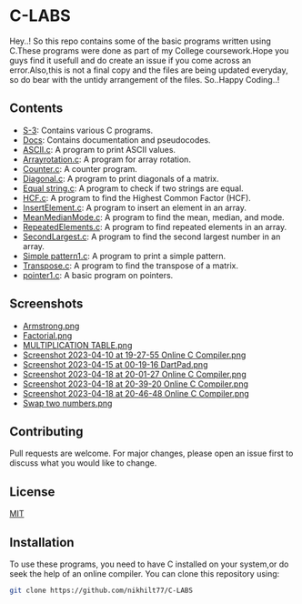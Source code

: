 
# C-LABS

Hey..!
So this repo contains some of the basic programs written using C.These programs were done as part of my College coursework.Hope you guys find it usefull and do create an issue if you come across an error.Also,this is not a final copy and the files are being updated everyday, so do bear with the untidy arrangement of the files.
So..Happy Coding..!
## Contents

- [S-3](https://github.com/[username]/C-LABS/tree/main/S-3): Contains various C programs.
- [Docs](https://github.com/[username]/C-LABS/tree/main/Docs): Contains documentation and pseudocodes.
- [ASCII.c](https://github.com/[username]/C-LABS/blob/main/ASCII.c): A program to print ASCII values.
- [Arrayrotation.c](https://github.com/[username]/C-LABS/blob/main/Arrayrotation.c): A program for array rotation.
- [Counter.c](https://github.com/[username]/C-LABS/blob/main/Counter.c): A counter program.
- [Diagonal.c](https://github.com/[username]/C-LABS/blob/main/Diagonal.c): A program to print diagonals of a matrix.
- [Equal string.c](https://github.com/[username]/C-LABS/blob/main/Equal%20string.c): A program to check if two strings are equal.
- [HCF.c](https://github.com/[username]/C-LABS/blob/main/HCF.c): A program to find the Highest Common Factor (HCF).
- [InsertElement.c](https://github.com/[username]/C-LABS/blob/main/InsertElement.c): A program to insert an element in an array.
- [MeanMedianMode.c](https://github.com/[username]/C-LABS/blob/main/MeanMedianMode.c): A program to find the mean, median, and mode.
- [RepeatedElements.c](https://github.com/[username]/C-LABS/blob/main/RepeatedElements.c): A program to find repeated elements in an array.
- [SecondLargest.c](https://github.com/[username]/C-LABS/blob/main/SecondLargest.c): A program to find the second largest number in an array.
- [Simple pattern1.c](https://github.com/[username]/C-LABS/blob/main/Simple%20pattern1.c): A program to print a simple pattern.
- [Transpose.c](https://github.com/[username]/C-LABS/blob/main/Transpose.c): A program to find the transpose of a matrix.
- [pointer1.c](https://github.com/[username]/C-LABS/blob/main/pointer1.c): A basic program on pointers.

## Screenshots

- [Armstrong.png](https://github.com/[username]/C-LABS/blob/main/Armstrong.png)
- [Factorial.png](https://github.com/[username]/C-LABS/blob/main/Factorial.png)
- [MULTIPLICATION TABLE.png](https://github.com/[username]/C-LABS/blob/main/MULTIPLICATION%20TABLE.png)
- [Screenshot 2023-04-10 at 19-27-55 Online C Compiler.png](https://github.com/[username]/C-LABS/blob/main/Screenshot%202023-04-10%20at%2019-27-55%20Online%20C%20Compiler.png)
- [Screenshot 2023-04-15 at 00-19-16 DartPad.png](https://github.com/[username]/C-LABS/blob/main/Screenshot%202023-04-15%20at%2000-19-16%20DartPad.png)
- [Screenshot 2023-04-18 at 20-01-27 Online C Compiler.png](https://github.com/[username]/C-LABS/blob/main/Screenshot%202023-04-18%20at%2020-01-27%20Online%20C%20Compiler.png)
- [Screenshot 2023-04-18 at 20-39-20 Online C Compiler.png](https://github.com/[username]/C-LABS/blob/main/Screenshot%202023-04-18%20at%2020-39-20%20Online%20C%20Compiler.png)
- [Screenshot 2023-04-18 at 20-46-48 Online C Compiler.png](https://github.com/[username]/C-LABS/blob/main/Screenshot%202023-04-18%20at%2020-46-48%20Online%20C%20Compiler.png)
- [Swap two numbers.png](https://github.com/[username]/C-LABS/blob/main/Swap%20two%20numbers.png)

## Contributing

Pull requests are welcome. For major changes, please open an issue first to discuss what you would like to change.

## License

[MIT](https://choosealicense.com/licenses/mit/)

## Installation

To use these programs, you need to have C installed on your system,or do seek the help of an online compiler. You can clone this repository using:

```bash
git clone https://github.com/nikhilt77/C-LABS
